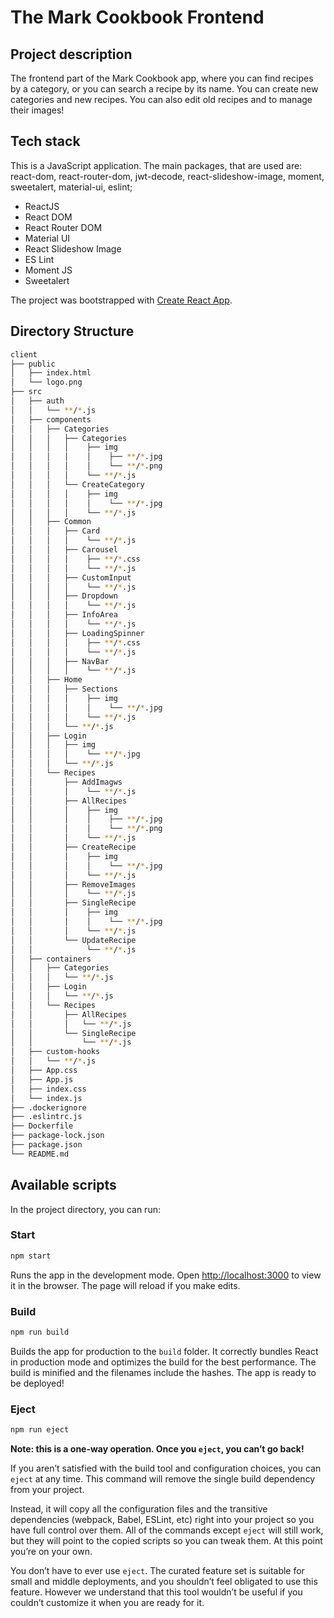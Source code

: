 # The Mark Cookbook Frontend

## Project description

The frontend part of the Mark Cookbook app, where you can find recipes by a category, or you can search a recipe by its name. You can create new categories and new recipes. You can also edit old recipes and to manage their images!

## Tech stack

This is a JavaScript application. The main packages, that are used are:
react-dom, react-router-dom, jwt-decode, react-slideshow-image, moment, sweetalert, material-ui, eslint;

- ReactJS
- React DOM
- React Router DOM
- Material UI
- React Slideshow Image
- ES Lint
- Moment JS
- Sweetalert

The project was bootstrapped with [Create React App](https://github.com/facebook/create-react-app).

## Directory Structure

```bash
client
├── public
│   ├── index.html
│   └── logo.png
├── src
│   ├── auth
│   │   └── **/*.js
│   ├── components
│   │   ├── Categories
│   │   │   ├── Categories
│   │   │   │    ├── img
│   │   │   │    │    ├── **/*.jpg
│   │   │   │    │    └── **/*.png
│   │   │   │    └── **/*.js
│   │   │   └── CreateCategory
│   │   │   │    ├── img
│   │   │   │    │    └── **/*.jpg
│   │   │   │    └── **/*.js
│   │   ├── Common
│   │   │   ├── Card
│   │   │   │    └── **/*.js
│   │   │   ├── Carousel
│   │   │   │    ├── **/*.css
│   │   │   │    └── **/*.js
│   │   │   ├── CustomInput
│   │   │   │    └── **/*.js
│   │   │   ├── Dropdown
│   │   │   │    └── **/*.js
│   │   │   ├── InfoArea
│   │   │   │    └── **/*.js
│   │   │   ├── LoadingSpinner
│   │   │   │    ├── **/*.css
│   │   │   │    └── **/*.js
│   │   │   ├── NavBar
│   │   │   │    └── **/*.js
│   │   ├── Home
│   │   │   ├── Sections
│   │   │   │    ├── img
│   │   │   │    │    └── **/*.jpg
│   │   │   │    └── **/*.js
│   │   │   └── **/*.js
│   │   ├── Login
│   │   │   ├── img
│   │   │   │    └── **/*.jpg
│   │   │   └── **/*.js
│   │   └── Recipes
│   │       ├── AddImagws
│   │       │    └── **/*.js
│   │       ├── AllRecipes
│   │       │    ├── img
│   │       │    │    ├── **/*.jpg
│   │       │    │    └── **/*.png
│   │       │    └── **/*.js
│   │       ├── CreateRecipe
│   │       │    ├── img
│   │       │    │    └── **/*.jpg
│   │       │    └── **/*.js
│   │       ├── RemoveImages
│   │       │    └── **/*.js
│   │       ├── SingleRecipe
│   │       │    ├── img
│   │       │    │    └── **/*.jpg
│   │       │    └── **/*.js
│   │       └── UpdateRecipe
│   │            └── **/*.js
│   ├── containers
│   │   ├── Categories
│   │   │   └── **/*.js
│   │   ├── Login
│   │   │   └── **/*.js
│   │   └── Recipes
│   │       ├── AllRecipes
│   │       │   └── **/*.js
│   │       └── SingleRecipe
│   │           └── **/*.js
│   ├── custom-hooks
│   │   └── **/*.js
│   ├── App.css
│   ├── App.js
│   ├── index.css
│   └── index.js
├── .dockerignore
├── .eslintrc.js
├── Dockerfile
├── package-lock.json
├── package.json
└── README.md
```

## Available scripts

In the project directory, you can run:

### Start

```sh
npm start
```

Runs the app in the development mode. Open [http://localhost:3000](http://localhost:3000) to view it in the browser. The page will reload if you make edits.

### Build

```sh
npm run build
```

Builds the app for production to the `build` folder. It correctly bundles React in production mode and optimizes the build for the best performance. The build is minified and the filenames include the hashes. The app is ready to be deployed!

### Eject

```sh
npm run eject
```

**Note: this is a one-way operation. Once you `eject`, you can’t go back!**

If you aren’t satisfied with the build tool and configuration choices, you can `eject` at any time. This command will remove the single build dependency from your project.

Instead, it will copy all the configuration files and the transitive dependencies (webpack, Babel, ESLint, etc) right into your project so you have full control over them. All of the commands except `eject` will still work, but they will point to the copied scripts so you can tweak them. At this point you’re on your own.

You don’t have to ever use `eject`. The curated feature set is suitable for small and middle deployments, and you shouldn’t feel obligated to use this feature. However we understand that this tool wouldn’t be useful if you couldn’t customize it when you are ready for it.
